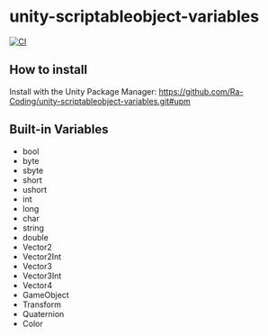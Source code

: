 # unity-scriptableobject-variables

[![CI](https://github.com/Ra-Coding/unity-scriptableobject-variables/actions/workflows/ci.yml/badge.svg)](https://github.com/Ra-Coding/unity-scriptableobject-variables/actions/workflows/ci.yml)

## How to install

Install with the Unity Package Manager: https://github.com/Ra-Coding/unity-scriptableobject-variables.git#upm 

## Built-in Variables

- bool
- byte
- sbyte
- short
- ushort
- int
- long
- char
- string
- double
- Vector2
- Vector2Int
- Vector3
- Vector3Int
- Vector4
- GameObject
- Transform
- Quaternion
- Color